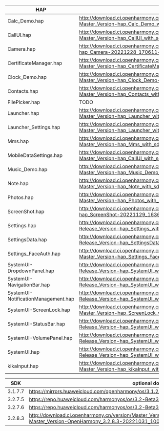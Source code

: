 | HAP | permanent archive addresses |
| - | - |
| Calc_Demo.hap | http://download.ci.openharmony.cn/version/Master_Version/hap_Calc_Demo_with_sdk/20230411_113315/version-Master_Version-hap_Calc_Demo_with_sdk-20230411_113315-hap_Calc_Demo_with_sdk.tar.gz |
| CallUI.hap | http://download.ci.openharmony.cn/version/Master_Version/hap_CallUI_with_sdk/20230321_210506/version-Master_Version-hap_CallUI_with_sdk-20230321_210506-hap_CallUI_with_sdk.tar.gz |
| Camera.hap | http://download.ci.openharmony.cn/version/Master_Version/hap_Camera/20221228_170611/version-Master_Version-hap_Camera-20221228_170611-hap_Camera.tar.gz |
| CertificateManager.hap | http://download.ci.openharmony.cn/version/Master_Version/hap_CertificateManager_with_sdk/20230425_203505/version-Master_Version-hap_CertificateManager_with_sdk-20230425_203505-hap_CertificateManager_with_sdk.tar.gz |
| Clock_Demo.hap | http://download.ci.openharmony.cn/version/Master_Version/hap_Clock_Demo/20221213_094140/version-Master_Version-hap_Clock_Demo-20221213_094140-hap_Clock_Demo.tar.gz |
| Contacts.hap | http://download.ci.openharmony.cn/version/Master_Version/hap_Contacts_with_sdk/20230425_111538/version-Master_Version-hap_Contacts_with_sdk-20230425_111538-hap_Contacts_with_sdk.tar.gz |
| FilePicker.hap | TODO | http://download.ci.openharmony.cn/version/Master_Version/hap_FilePicker_with_sdk/20230426_153237/version-Master_Version-hap_FilePicker_with_sdk-20230426_153237-hap_FilePicker_with_sdk.tar.gz |
| Launcher.hap | http://download.ci.openharmony.cn/version/Master_Version/hap_Launcher_with_sdk/20230425_194620/version-Master_Version-hap_Launcher_with_sdk-20230425_194620-hap_Launcher_with_sdk.tar.gz |
| Launcher_Settings.hap | http://download.ci.openharmony.cn/version/Master_Version/hap_Launcher_with_sdk/20230425_194620/version-Master_Version-hap_Launcher_with_sdk-20230425_194620-hap_Launcher_with_sdk.tar.gz |
| Mms.hap | http://download.ci.openharmony.cn/version/Master_Version/hap_Mms_with_sdk/20230223_154757/version-Master_Version-hap_Mms_with_sdk-20230223_154757-hap_Mms_with_sdk.tar.gz |
| MobileDataSettings.hap | http://download.ci.openharmony.cn/version/Master_Version/hap_CallUI_with_sdk/20230321_210506/version-Master_Version-hap_CallUI_with_sdk-20230321_210506-hap_CallUI_with_sdk.tar.gz |
| Music_Demo.hap | http://download.ci.openharmony.cn/version/Master_Version/hap_Music_Demo_with_sdk/20230301_102625/version-Master_Version-hap_Music_Demo_with_sdk-20230301_102625-hap_Music_Demo_with_sdk.tar.gz |
| Note.hap | http://download.ci.openharmony.cn/version/Master_Version/hap_Note_with_sdk/20230413_170750/version-Master_Version-hap_Note_with_sdk-20230413_170750-hap_Note_with_sdk_img.tar.gz |
| Photos.hap | http://download.ci.openharmony.cn/version/Master_Version/hap_Photos_with_sdk/20230425_201537/version-Master_Version-hap_Photos_with_sdk-20230425_201537-hap_Photos_with_sdk.tar.gz |
| ScreenShot.hap | http://download.ci.openharmony.cn/version/Master_Version/hap_ScreenShot/20221129_163631/version-Master_Version-hap_ScreenShot-20221129_163631-hap_ScreenShot.tar.gz |
| Settings.hap | http://download.ci.openharmony.cn/version/Release_Version/hap_Settings_with_sdk/20230426_142638/version-Release_Version-hap_Settings_with_sdk-20230426_142638-hap_Settings_with_sdk.tar.gz |
| SettingsData.hap | http://download.ci.openharmony.cn/version/Release_Version/hap_SettingsData_with_sdk/20230317_101418/version-Release_Version-hap_SettingsData_with_sdk-20230317_101418-hap_SettingsData_with_sdk.tar.gz |
| Settings_FaceAuth.hap | http://download.ci.openharmony.cn/version/Master_Version/hap_Settings_FaceAuth/20221213_094607/version-Master_Version-hap_Settings_FaceAuth-20221213_094607-hap_Settings_FaceAuth.tar.gz |
| SystemUI-DropdownPanel.hap | http://download.ci.openharmony.cn/version/Release_Version/hap_SystemUI_with_sdk/20230508_214729/version-Release_Version-hap_SystemUI_with_sdk-20230508_214729-hap_SystemUI_with_sdk.tar.gz |
| SystemUI-NavigationBar.hap | http://download.ci.openharmony.cn/version/Release_Version/hap_SystemUI_with_sdk/20230508_214729/version-Release_Version-hap_SystemUI_with_sdk-20230508_214729-hap_SystemUI_with_sdk.tar.gz |
| SystemUI-NotificationManagement.hap | http://download.ci.openharmony.cn/version/Release_Version/hap_SystemUI_with_sdk/20230508_214729/version-Release_Version-hap_SystemUI_with_sdk-20230508_214729-hap_SystemUI_with_sdk.tar.gz |
| SystemUI-ScreenLock.hap | http://download.ci.openharmony.cn/version/Master_Version/hap_ScreenLock_with_sdk/20230410_112556/version-Master_Version-hap_ScreenLock_with_sdk-20230410_112556-hap_ScreenLock_with_sdk.tar.gz |
| SystemUI-StatusBar.hap | http://download.ci.openharmony.cn/version/Release_Version/hap_SystemUI_with_sdk/20230508_214729/version-Release_Version-hap_SystemUI_with_sdk-20230508_214729-hap_SystemUI_with_sdk.tar.gz |
| SystemUI-VolumePanel.hap | http://download.ci.openharmony.cn/version/Release_Version/hap_SystemUI_with_sdk/20230508_214729/version-Release_Version-hap_SystemUI_with_sdk-20230508_214729-hap_SystemUI_with_sdk.tar.gz |
| SystemUI.hap | http://download.ci.openharmony.cn/version/Release_Version/hap_SystemUI_with_sdk/20230508_214729/version-Release_Version-hap_SystemUI_with_sdk-20230508_214729-hap_SystemUI_with_sdk.tar.gz |
| kikaInput.hap | http://download.ci.openharmony.cn/version/Master_Version/hap_kikaInput_with_sdk/20230223_154243/version-Master_Version-hap_kikaInput_with_sdk-20230223_154243-hap_kikaInput_with_sdk.tar.gz |

| SDK | optional download urls |
| - | - |
| 3.1.7.7 | https://mirrors.huaweicloud.com/openharmony/os/3.1.2/sdk-patch/ohos-sdk-full.tar.gz |
| 3.2.7.5 | https://repo.huaweicloud.com/harmonyos/os/3.2-Beta3/ohos-sdk-windows_linux-full.tar.gz |
| 3.2.7.6 | https://repo.huaweicloud.com/harmonyos/os/3.2-Beta3/sdk-patch/ohos-sdk-full.tar.gz |
| 3.2.8.3 | http://download.ci.openharmony.cn/version/Master_Version/OpenHarmony_3.2.8.3/20221031_100640/version-Master_Version-OpenHarmony_3.2.8.3-20221031_100640-ohos-sdk-full.tar.gz |
